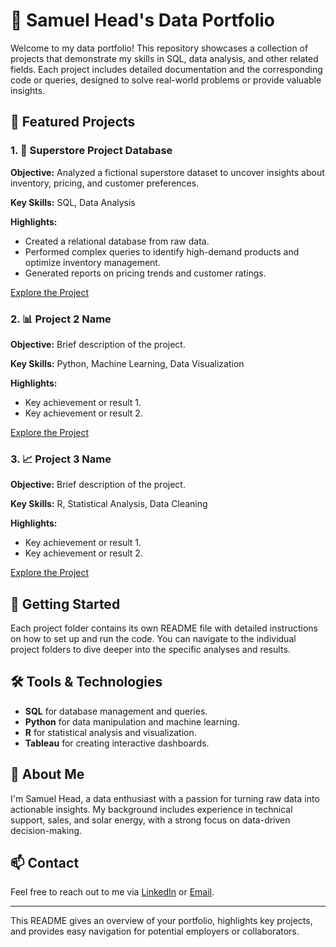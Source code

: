 # 💼 Samuel Head's Data Portfolio

Welcome to my data portfolio! This repository showcases a collection of projects that demonstrate my skills in SQL, data analysis, and other related fields. Each project includes detailed documentation and the corresponding code or queries, designed to solve real-world problems or provide valuable insights.

## 📌 Featured Projects

### 1. 🛒 Superstore Project Database

**Objective:** Analyzed a fictional superstore dataset to uncover insights about inventory, pricing, and customer preferences.

**Key Skills:** SQL, Data Analysis

**Highlights:**
- Created a relational database from raw data.
- Performed complex queries to identify high-demand products and optimize inventory management.
- Generated reports on pricing trends and customer ratings.

[Explore the Project](https://github.com/ImEyePatch/SQL/blob/main/Superstore%20Project%20Database)

### 2. 📊 Project 2 Name

**Objective:** Brief description of the project.

**Key Skills:** Python, Machine Learning, Data Visualization

**Highlights:**
- Key achievement or result 1.
- Key achievement or result 2.

[Explore the Project](./Project_2_Name/README.md)

### 3. 📈 Project 3 Name

**Objective:** Brief description of the project.

**Key Skills:** R, Statistical Analysis, Data Cleaning

**Highlights:**
- Key achievement or result 1.
- Key achievement or result 2.

[Explore the Project](./Project_3_Name/README.md)

## 🚀 Getting Started

Each project folder contains its own README file with detailed instructions on how to set up and run the code. You can navigate to the individual project folders to dive deeper into the specific analyses and results.

## 🛠️ Tools & Technologies

- **SQL** for database management and queries.
- **Python** for data manipulation and machine learning.
- **R** for statistical analysis and visualization.
- **Tableau** for creating interactive dashboards.

## 🧠 About Me

I'm Samuel Head, a data enthusiast with a passion for turning raw data into actionable insights. My background includes experience in technical support, sales, and solar energy, with a strong focus on data-driven decision-making.

## 📫 Contact

Feel free to reach out to me via [LinkedIn](https://www.linkedin.com/) or [Email](mailto:your.email@example.com).

---

This README gives an overview of your portfolio, highlights key projects, and provides easy navigation for potential employers or collaborators.
